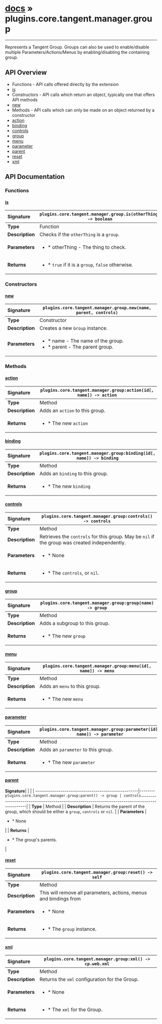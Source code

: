 # [docs](index.md) » plugins.core.tangent.manager.group
---

Represents a Tangent Group. Groups can also be used to enable/disable multiple
Parameters/Actions/Menus by enabling/disabling the containing group.

## API Overview
* Functions - API calls offered directly by the extension
 * [is](#is)
* Constructors - API calls which return an object, typically one that offers API methods
 * [new](#new)
* Methods - API calls which can only be made on an object returned by a constructor
 * [action](#action)
 * [binding](#binding)
 * [controls](#controls)
 * [group](#group)
 * [menu](#menu)
 * [parameter](#parameter)
 * [parent](#parent)
 * [reset](#reset)
 * [xml](#xml)

## API Documentation

### Functions

#### [is](#is)
| <span style="float: left;">**Signature**</span> | <span style="float: left;">`plugins.core.tangent.manager.group.is(otherThing) -> boolean` </span>                                                          |
| -----------------------------------------------------|---------------------------------------------------------------------------------------------------------|
| **Type**                                             | Function                                                                                         |
| **Description**                                      | Checks if the `otherThing` is a `group`.                                                                                         |
| **Parameters**                                       | <ul><li>* otherThing    - The thing to check.</li></ul> |
| **Returns**                                          | <ul><li>* `true` if it is a `group`, `false` otherwise.</li></ul>          |

### Constructors

#### [new](#new)
| <span style="float: left;">**Signature**</span> | <span style="float: left;">`plugins.core.tangent.manager.group.new(name, parent, controls)` </span>                                                          |
| -----------------------------------------------------|---------------------------------------------------------------------------------------------------------|
| **Type**                                             | Constructor                                                                                         |
| **Description**                                      | Creates a new `Group` instance.                                                                                         |
| **Parameters**                                       | <ul><li>* name      - The name of the group.</li><li>* parent    - The parent group.</li></ul> |

### Methods

#### [action](#action)
| <span style="float: left;">**Signature**</span> | <span style="float: left;">`plugins.core.tangent.manager.group:action(id[, name]) -> action` </span>                                                          |
| -----------------------------------------------------|---------------------------------------------------------------------------------------------------------|
| **Type**                                             | Method                                                                                         |
| **Description**                                      | Adds an `action` to this group.                                                                                         |
| **Returns**                                          | <ul><li>* The new `action`</li></ul>          |

#### [binding](#binding)
| <span style="float: left;">**Signature**</span> | <span style="float: left;">`plugins.core.tangent.manager.group:binding(id[, name]) -> binding` </span>                                                          |
| -----------------------------------------------------|---------------------------------------------------------------------------------------------------------|
| **Type**                                             | Method                                                                                         |
| **Description**                                      | Adds an `binding` to this group.                                                                                         |
| **Returns**                                          | <ul><li>* The new `binding`</li></ul>          |

#### [controls](#controls)
| <span style="float: left;">**Signature**</span> | <span style="float: left;">`plugins.core.tangent.manager.group:controls() -> controls` </span>                                                          |
| -----------------------------------------------------|---------------------------------------------------------------------------------------------------------|
| **Type**                                             | Method                                                                                         |
| **Description**                                      | Retrieves the `controls` for this group. May be `nil` if the group was created independently.                                                                                         |
| **Parameters**                                       | <ul><li>* None</li></ul> |
| **Returns**                                          | <ul><li>* The `controls`, or `nil`.</li></ul>          |

#### [group](#group)
| <span style="float: left;">**Signature**</span> | <span style="float: left;">`plugins.core.tangent.manager.group:group(name) -> group` </span>                                                          |
| -----------------------------------------------------|---------------------------------------------------------------------------------------------------------|
| **Type**                                             | Method                                                                                         |
| **Description**                                      | Adds a subgroup to this group.                                                                                         |
| **Returns**                                          | <ul><li>* The new `group`</li></ul>          |

#### [menu](#menu)
| <span style="float: left;">**Signature**</span> | <span style="float: left;">`plugins.core.tangent.manager.group:menu(id[, name]) -> menu` </span>                                                          |
| -----------------------------------------------------|---------------------------------------------------------------------------------------------------------|
| **Type**                                             | Method                                                                                         |
| **Description**                                      | Adds an `menu` to this group.                                                                                         |
| **Returns**                                          | <ul><li>* The new `menu`</li></ul>          |

#### [parameter](#parameter)
| <span style="float: left;">**Signature**</span> | <span style="float: left;">`plugins.core.tangent.manager.group:parameter(id[, name]) -> parameter` </span>                                                          |
| -----------------------------------------------------|---------------------------------------------------------------------------------------------------------|
| **Type**                                             | Method                                                                                         |
| **Description**                                      | Adds an `parameter` to this group.                                                                                         |
| **Returns**                                          | <ul><li>* The new `parameter`</li></ul>          |

#### [parent](#parent)
| <span style="float: left;">**Signature**</span> | <span style="float: left;">`plugins.core.tangent.manager.group:parent() -> group | controls` </span>                                                          |
| -----------------------------------------------------|---------------------------------------------------------------------------------------------------------|
| **Type**                                             | Method                                                                                         |
| **Description**                                      | Returns the parent of the group, which should be either a `group`, `controls` or `nil`.                                                                                         |
| **Parameters**                                       | <ul><li>* None</li></ul> |
| **Returns**                                          | <ul><li>* The group's parents.</li></ul>          |

#### [reset](#reset)
| <span style="float: left;">**Signature**</span> | <span style="float: left;">`plugins.core.tangent.manager.group:reset() -> self` </span>                                                          |
| -----------------------------------------------------|---------------------------------------------------------------------------------------------------------|
| **Type**                                             | Method                                                                                         |
| **Description**                                      | This will remove all parameters, actions, menus and bindings from                                                                                         |
| **Parameters**                                       | <ul><li>* None</li></ul> |
| **Returns**                                          | <ul><li>* The `group` instance.</li></ul>          |

#### [xml](#xml)
| <span style="float: left;">**Signature**</span> | <span style="float: left;">`plugins.core.tangent.manager.group:xml() -> cp.web.xml` </span>                                                          |
| -----------------------------------------------------|---------------------------------------------------------------------------------------------------------|
| **Type**                                             | Method                                                                                         |
| **Description**                                      | Returns the `xml` configuration for the Group.                                                                                         |
| **Parameters**                                       | <ul><li>* None</li></ul> |
| **Returns**                                          | <ul><li>* The `xml` for the Group.</li></ul>          |

